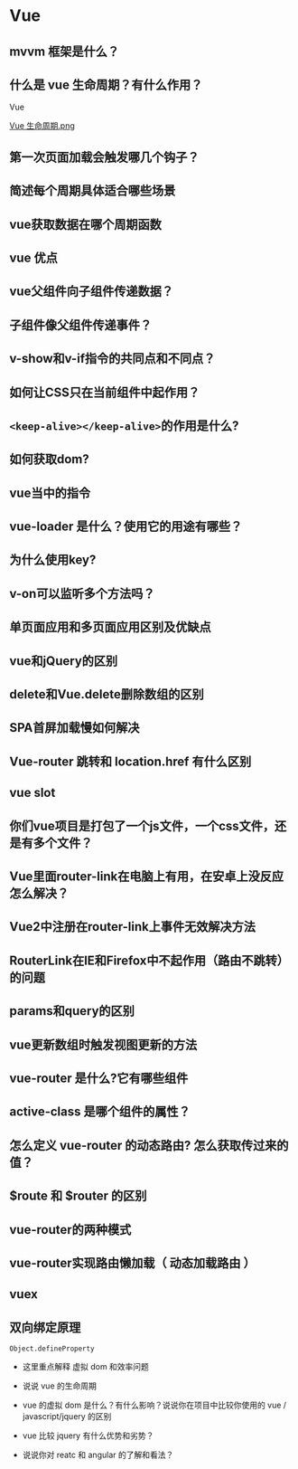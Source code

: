 # Vue

## mvvm 框架是什么？

## 什么是 vue 生命周期？有什么作用？

Vue

[Vue 生命周期.png](/assets/VueLifecycle.png)

## 第一次页面加载会触发哪几个钩子？

## 简述每个周期具体适合哪些场景

## vue获取数据在哪个周期函数

## vue 优点

## vue父组件向子组件传递数据？

## 子组件像父组件传递事件？

## v-show和v-if指令的共同点和不同点？

## 如何让CSS只在当前组件中起作用？

## `<keep-alive></keep-alive>`的作用是什么?

## 如何获取dom?

## vue当中的指令

## vue-loader 是什么？使用它的用途有哪些？

## 为什么使用key?

## v-on可以监听多个方法吗？

## 单页面应用和多页面应用区别及优缺点

## vue和jQuery的区别

## delete和Vue.delete删除数组的区别

## SPA首屏加载慢如何解决

## Vue-router 跳转和 location.href 有什么区别

## vue slot

## 你们vue项目是打包了一个js文件，一个css文件，还是有多个文件？

## Vue里面router-link在电脑上有用，在安卓上没反应怎么解决？

## Vue2中注册在router-link上事件无效解决方法

## RouterLink在IE和Firefox中不起作用（路由不跳转）的问题

## params和query的区别

## vue更新数组时触发视图更新的方法

## vue-router 是什么?它有哪些组件

## active-class 是哪个组件的属性？

## 怎么定义 vue-router 的动态路由? 怎么获取传过来的值？

## $route 和 $router 的区别

## vue-router的两种模式

## vue-router实现路由懒加载（ 动态加载路由 ）

## vuex

## 双向绑定原理

`Object.defineProperty`

* 这里重点解释 虚拟 dom 和效率问题

* 说说 vue 的生命周期

* vue 的虚拟 dom 是什么？有什么影响？说说你在项目中比较你使用的 vue / javascript/jquery 的区别

* vue 比较 jquery 有什么优势和劣势？

* 说说你对 reatc 和 angular 的了解和看法？



